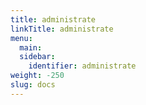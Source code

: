 ```yaml
---
title: administrate
linkTitle: administrate
menu:
  main:
  sidebar:
    identifier: administrate
weight: -250
slug: docs
---
```

